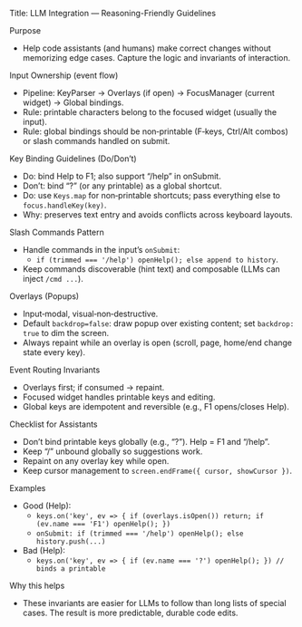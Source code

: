 Title: LLM Integration — Reasoning-Friendly Guidelines

Purpose
- Help code assistants (and humans) make correct changes without memorizing edge cases. Capture the logic and invariants of interaction.

Input Ownership (event flow)
- Pipeline: KeyParser → Overlays (if open) → FocusManager (current widget) → Global bindings.
- Rule: printable characters belong to the focused widget (usually the input).
- Rule: global bindings should be non‑printable (F‑keys, Ctrl/Alt combos) or slash commands handled on submit.

Key Binding Guidelines (Do/Don’t)
- Do: bind Help to F1; also support “/help” in onSubmit.
- Don’t: bind “?” (or any printable) as a global shortcut.
- Do: use `Keys.map` for non‑printable shortcuts; pass everything else to `focus.handleKey(key)`.
- Why: preserves text entry and avoids conflicts across keyboard layouts.

Slash Commands Pattern
- Handle commands in the input’s `onSubmit`:
  - `if (trimmed === '/help') openHelp(); else append to history`.
- Keep commands discoverable (hint text) and composable (LLMs can inject `/cmd ...`).

Overlays (Popups)
- Input‑modal, visual‑non‑destructive.
- Default `backdrop=false`: draw popup over existing content; set `backdrop: true` to dim the screen.
- Always repaint while an overlay is open (scroll, page, home/end change state every key).

Event Routing Invariants
- Overlays first; if consumed → repaint.
- Focused widget handles printable keys and editing.
- Global keys are idempotent and reversible (e.g., F1 opens/closes Help).

Checklist for Assistants
- Don’t bind printable keys globally (e.g., “?”). Help = F1 and “/help”.
- Keep “/” unbound globally so suggestions work.
- Repaint on any overlay key while open.
- Keep cursor management to `screen.endFrame({ cursor, showCursor })`.

Examples
- Good (Help):
  - `keys.on('key', ev => { if (overlays.isOpen()) return; if (ev.name === 'F1') openHelp(); })`
  - `onSubmit: if (trimmed === '/help') openHelp(); else history.push(...)`
- Bad (Help):
  - `keys.on('key', ev => { if (ev.name === '?') openHelp(); }) // binds a printable`

Why this helps
- These invariants are easier for LLMs to follow than long lists of special cases. The result is more predictable, durable code edits.

